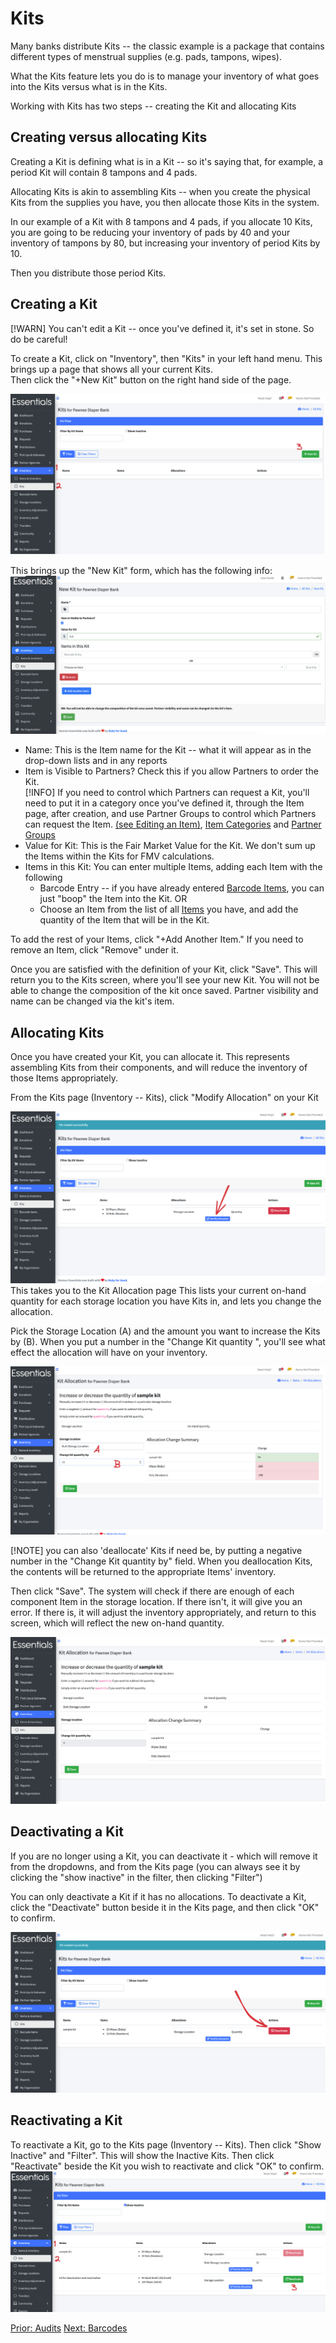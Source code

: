 # Kits

Many banks distribute Kits -- the classic example is a package that contains different types of menstrual supplies (e.g. pads, tampons, wipes).

What the Kits feature lets you do is to manage your inventory of what goes into the Kits versus what is in the Kits.

Working with Kits has two steps -- creating the Kit and allocating Kits

## Creating  versus allocating Kits

Creating a Kit is defining what is in a Kit -- so it's saying that, for example, a period Kit will contain 8 tampons and 4 pads.

Allocating Kits is akin to assembling Kits -- when you create the physical Kits from the supplies you have,  you then allocate those Kits in the system.  

In our example of a Kit with 8 tampons and 4 pads,  if you allocate 10 Kits,   you are going to be reducing your inventory of pads by 40 and your inventory of tampons by 80,  but increasing your inventory of period Kits by 10.

Then you distribute those period Kits.

## Creating a Kit

[!WARN]  You can't edit a Kit -- once you've defined it, it's set in stone.  So do be careful! 

To create a Kit,  click on "Inventory", then "Kits" in your left hand menu.  This brings up a page that shows all your current Kits.  
Then click the "+New Kit" button on the right hand side of the page.

![Kit new navigation](images/inventory/inventory_kits_new_navigation.png)

This brings up the "New Kit" form, which has the following info:
![New Kit](images/inventory/inventory_kits_new.png)
- Name:  This is the Item name for the Kit -- what it will appear as in the drop-down lists and in any reports
- Item is Visible to Partners?  Check this if you allow Partners to order the Kit.  
[!INFO] If you need to control which Partners can request a Kit,  you'll need to put it in a category once you've defined it, through the Item page, after creation, and use Partner Groups to control which Partners can request the Item.
[(see Editing an Item)](inventory_items.md#editing-an-item), [Item Categories](inventory_items.md#item-categories) and [Partner Groups](pm_partner_groups.md)
- Value for Kit:  This is the Fair Market Value for the Kit.  We don't sum up the Items within the Kits for FMV calculations.
- Items in this Kit:
  You can enter multiple Items,  adding each Item with the following
    - Barcode Entry -- if you have already entered [Barcode Items](inventory_barcodes.md), you can just "boop" the Item into the Kit.
  OR
    - Choose an Item from the list of all [Items](inventory_Items.md) you have, and add the quantity of the Item that will be in the Kit.


To add the rest of your Items,  click "+Add Another Item."  If you need to remove an Item, click "Remove" under it.

Once you are satisfied with the definition of your Kit,  click "Save".  This will return you to the Kits screen, where you'll see your new Kit.
You will not be able to change the composition of the kit once saved. Partner visibility and name can be changed via the kit's item.

## Allocating Kits

Once you have created your Kit,  you can allocate it.   This represents assembling Kits from their components, and will reduce the inventory of those Items appropriately.

From the Kits page (Inventory -- Kits),  click "Modify Allocation" on your Kit

![Navigation to Kit alloocation](images/inventory/inventory_kits_modify_allocation_navigation.png)
This takes you to the Kit Allocation page
This lists your current on-hand quantity for each storage location you have Kits in, and lets you change the allocation.

Pick the Storage Location (A) and the amount you want to increase the Kits by (B).  When you put a number in the "Change Kit quantity ",  you'll see what effect the allocation will have on your inventory.

![Kit Allocation](images/inventory/inventory_kits_allocation.png)


[!NOTE] you can also 'deallocate' Kits if need be, by putting a negative number in the "Change Kit quantity by" field.   When you deallocation Kits, the contents will be returned to the appropriate Items' inventory.

Then click "Save".   The system will check if there are enough of each component Item in the storage location.  If there isn't, it will give you an error.  If there is,  it will adjust the inventory appropriately, and return to this screen, which will reflect the new on-hand quantity.

![Kit allocation post save](images/inventory/inventory_kits_allocation_post_save.png)

## Deactivating a Kit

If you are no longer using a Kit,  you can deactivate it - which will remove it from the dropdowns, and from the Kits page (you can always see it by clicking the "show inactive" in the filter, then clicking "Filter")

You can only deactivate a Kit if it has no allocations.  To deactivate a Kit, click the "Deactivate" button beside it in the Kits page, and then click "OK" to confirm.

![Kit deactivation](images/inventory/inventory_kits_deactivate.png)

## Reactivating a Kit

To reactivate a Kit, go to the Kits page (Inventory -- Kits).
Then click "Show Inactive" and "Filter".   This will show the Inactive Kits.
Then click "Reactivate" beside the Kit you wish to reactivate and click "OK" to confirm.  
![Kit reactivation](images/inventory/inventory_kits_reactivate.png)

[Prior: Audits](inventory_audits.md)
[Next: Barcodes](inventory_barcodes.md)





















